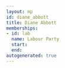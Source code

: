 ```yaml
---
layout: mp
id: diane_abbott
title: Diane Abbott
memberships:
- id: lab
  name: Labour Party
  start: 
  end: 
autogenerated: true
---
```


